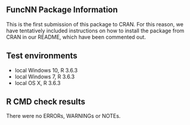 ## FuncNN Package Information
This is the first submission of this package to CRAN.  For this reason, we have tentatively included instructions on how to install the package from CRAN in our README, which have been commented out.

## Test environments
* local Windows 10, R 3.6.3
* local Windows 7, R 3.6.3
* local OS X, R 3.6.3

## R CMD check results
There were no ERRORs, WARNINGs or NOTEs. 